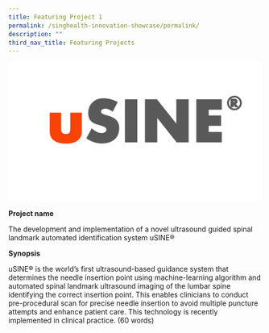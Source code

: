 ```yaml
---
title: Featuring Project 1
permalink: /singhealth-innovation-showcase/permalink/
description: ""
third_nav_title: Featuring Projects
---
```


![uSINE Logo](/images/usine%20logo.png)

**Project name**

The development and implementation of a novel ultrasound guided spinal landmark automated identification system uSINE®

**Synopsis**

uSINE® is the world’s first ultrasound-based guidance system that determines the needle insertion point using machine-learning algorithm and automated spinal landmark ultrasound imaging of the lumbar spine identifying the correct insertion point. This enables clinicians to conduct pre-procedural scan for precise needle insertion to avoid multiple puncture attempts and enhance patient care. This technology is recently implemented in clinical practice.
(60 words)
